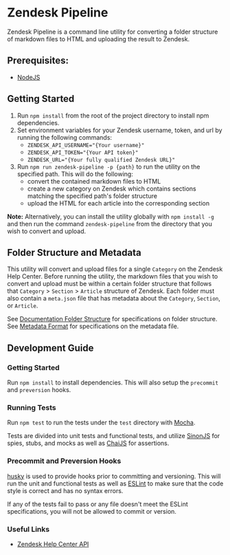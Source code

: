# Zendesk Pipeline

Zendesk Pipeline is a command line utility for converting a folder structure of markdown files to HTML and uploading the result to Zendesk.

## Prerequisites:

- [NodeJS](https://nodejs.org)

## Getting Started

1. Run `npm install` from the root of the project directory to install npm dependencies.
2. Set environment variables for your Zendesk username, token, and url by running the following commands:
    - `ZENDESK_API_USERNAME="{Your username}"`
    - `ZENDESK_API_TOKEN="{Your API token}"`
    - `ZENDESK_URL="{Your fully qualified Zendesk URL}"`
3. Run `npm run zendesk-pipeline -p {path}` to run the utility on the specified path. This will do the following:
    - convert the contained markdown files to HTML
    - create a new category on Zendesk which contains sections matching the specified path's folder structure
    - upload the HTML for each article into the corresponding section

**Note:** Alternatively, you can install the utility globally with `npm install -g` and then run the command `zendesk-pipeline` from the directory that you wish to convert and upload.

## Folder Structure and Metadata

This utility will convert and upload files for a single `Category` on the Zendesk Help Center. Before running the utility, the markdown files that you wish to convert and upload must be within a certain folder structure that follows that `Category` > `Section` > `Article` structure of Zendesk. Each folder must also contain a `meta.json` file that has metadata about the `Category`, `Section`, or `Article`.

See [Documentation Folder Structure](docs/folder-structure.md) for specifications on folder structure.
See [Metadata Format](docs/metadata.md) for specifications on the metadata file.

## Development Guide

### Getting Started

Run `npm install` to install dependencies. This will also setup the `precommit` and `preversion` hooks.

### Running Tests

Run `npm test` to run the tests under the `test` directory with [Mocha](https://github.com/mochajs/mocha).

Tests are divided into unit tests and functional tests, and utilize [SinonJS](http://sinonjs.org/) for spies, stubs, and mocks as well as [ChaiJS](http://chaijs.com/) for assertions.

### Precommit and Preversion Hooks

[husky](https://github.com/typicode/husky) is used to provide hooks prior to committing and versioning. This will run the unit and functional tests as well as [ESLint](http://eslint.org/) to make sure that the code style is correct and has no syntax errors.

If any of the tests fail to pass or any file doesn't meet the ESLint specifications, you will not be allowed to commit or version.

### Useful Links

- [Zendesk Help Center API](https://developer.zendesk.com/rest_api/docs/help_center/introduction)
